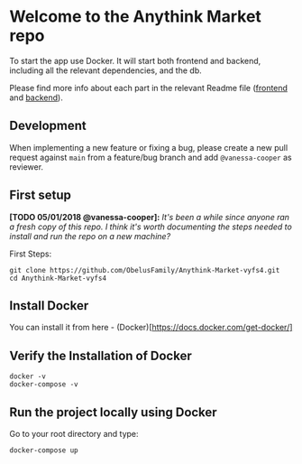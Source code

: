 # Welcome to the Anythink Market repo

To start the app use Docker. It will start both frontend and backend, including all the relevant dependencies, and the db.

Please find more info about each part in the relevant Readme file ([frontend](frontend/readme.md) and [backend](backend/README.md)).

## Development

When implementing a new feature or fixing a bug, please create a new pull request against `main` from a feature/bug branch and add `@vanessa-cooper` as reviewer.

## First setup

**[TODO 05/01/2018 @vanessa-cooper]:** _It's been a while since anyone ran a fresh copy of this repo. I think it's worth documenting the steps needed to install and run the repo on a new machine?_

First Steps:

```
git clone https://github.com/ObelusFamily/Anythink-Market-vyfs4.git
cd Anythink-Market-vyfs4
```
## Install Docker

You can install it from here - (Docker)[https://docs.docker.com/get-docker/]

## Verify the Installation of Docker

```
docker -v
docker-compose -v

```

## Run the project locally using Docker
 Go to your root directory and type:
 ```
 docker-compose up
 ```
 
 
